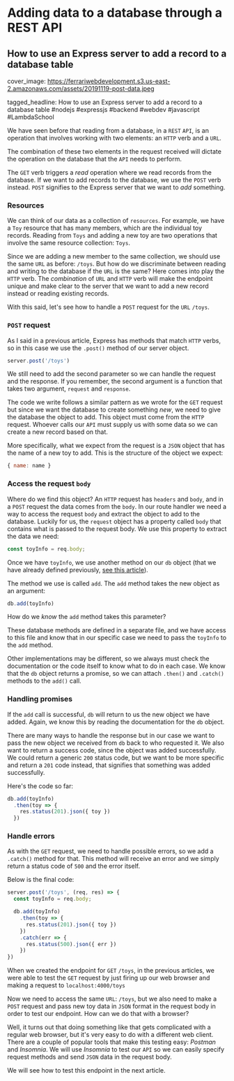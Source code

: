 # Adding data to a database through a REST API
## How to use an Express server to add a record to a database table

cover_image: https://ferrariwebdevelopment.s3.us-east-2.amazonaws.com/assets/20191119-post-data.jpeg


tagged_headline: How to use an Express server to add a record to a database table #nodejs #expressjs #backend #webdev #javascript #LambdaSchool


We have seen before that reading from a database, in a `REST` `API`, is an operation that involves working with two elements: an `HTTP` verb and a `URL`.

The combination of these two elements in the request received will dictate the operation on the database that the `API` needs to perform.

The `GET` verb triggers a *read* operation where we read records from the database.
If we want to add records to the database, we use the `POST` verb instead. `POST` signifies to the Express server that we want to *add* something.

### Resources

We can think of our data as a collection of `resources`. For example, we have a `Toy` resource that has many members, which are the individual toy records.
Reading from `Toys` and adding a new toy are two operations that involve the same resource collection: `Toys`.

Since we are adding a new member to the same collection, we should use the same `URL` as before: `/toys`.
But how do we discriminate between reading and writing to the database if the `URL` is the same? Here comes into play the `HTTP` verb.
The *combination* of `URL` and `HTTP` verb will make the endpoint unique and make clear to the server that we want to add a new record instead or reading existing records.

With this said, let's see how to handle a `POST` request for the `URL` `/toys`.

### `POST` request

As I said in a previous article, Express has methods that match `HTTP` verbs, so in this case we use the `.post()` method of our server object.

```js
server.post('/toys')
```

We still need to add the second parameter so we can handle the request and the response. If you remember, the second argument is a function that takes two argument, `request` and `response`.

The code we write follows a similar pattern as we wrote for the `GET` request but since we want the database to create something *new*, we need to give the database the object to add.
This object must come from the `HTTP` request. Whoever calls our `API` must supply us with some data so we can create a new record based on that.

More specifically, what we expect from the request is a `JSON` object that has the name of a new toy to add.
This is the structure of the object we expect:

```js
{ name: name } 
```

### Access the request `body`

Where do we find this object?
An `HTTP` request has `headers` and `body`, and in a `POST` request the data comes from the `body`.
In our route handler we need a way to access the request `body` and extract the object to add to the database.
Luckily for us, the `request` object has a property called `body` that contains what is passed to the request body. We use this property to extract the data we need:

```js
const toyInfo = req.body;
```

Once we have `toyInfo`, we use another method on our `db` object (that we have already defined previously, [see this article](https://cesare.substack.com/p/working-with-a-data-model)).

The method we use is called `add`. The `add` method takes the new object as an argument:

```js
db.add(toyInfo)
```

How do we *know* the `add` method takes this parameter?

These database methods are defined in a separate file, and we have access to this file and know that in our specific case we need to pass the `toyInfo` to the `add` method.

Other implementations may be different, so we always must check the documentation or the code itself to know what to do in each case.
We know that the `db` object returns a promise, so we can attach `.then()` and `.catch()` methods to the `add()` call.

### Handling promises

If the `add` call is successful, `db` will return to us the new object we have added. Again, we know this by reading the documentation for the `db` object.

There are many ways to handle the response but in our case we want to pass the new object we received from `db` back to who requested it.
We also want to return a success code, since the object was added successfully.
We could return a generic `200` status code, but we want to be more specific and return a `201` code instead, that signifies that something was added successfully.

Here's the code so far:

```js
db.add(toyInfo)
  .then(toy => {
    res.status(201).json({ toy })
  })
```

### Handle errors

As with the `GET` request, we need to handle possible errors, so we add a `.catch()` method for that. This method will receive an error and we simply return a status code of `500` and the error itself.

Below is the final code:

```js
server.post('/toys', (req, res) => {
  const toyInfo = req.body;

  db.add(toyInfo)
    .then(toy => {
      res.status(201).json({ toy })
    })
    .catch(err => {
      res.status(500).json({ err })
    })
})
```

When we created the endpoint for `GET` `/toys`, in the previous articles, we were able to test the `GET` request by just firing up our web browser and making a request to `localhost:4000/toys`

Now we need to access the same `URL`: `/toys`, but we also need to make a `POST` request and pass new toy data in `JSON` format in the request body in order to test our endpoint. How can we do that with a browser?

Well, it turns out that doing something like that gets complicated with a regular web browser, but it's very easy to do with a different web client.
There are a couple of popular tools that make this testing easy: *Postman* and *Insomnia*.
We will use *Insomnia* to test our `API` so we can easily specify request methods and send `JSON` data in the request body.

We will see how to test this endpoint in the next article.